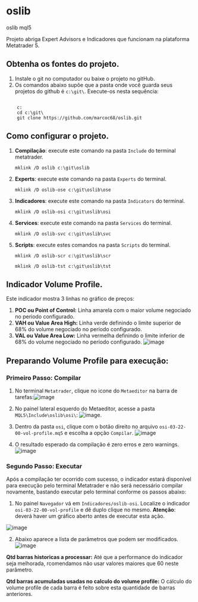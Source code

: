 # oslib
 oslib mql5
 
 Projeto abriga Expert Advisors e Indicadores que funcionam na plataforma Metatrader 5.


## Obtenha os fontes do projeto.
1. Instale o git no computador ou baixe o projeto no gitHub.
2. Os comandos abaixo supõe que a pasta onde você guarda seus projetos do github é `c:\git\`. Execute-os nesta sequência:
<pre><code>
    c:
    cd c:\git\
    git clone https://github.com/marcoc68/oslib.git
</code></pre>

## Como configurar o projeto.
1. **Compilação**: execute este comando na pasta `Include` do terminal metatrader.
   
    `mklink /D oslib c:\git\oslib`

2. **Experts**: execute este comando na pasta `Experts` do terminal.
   
   `mklink /D oslib-ose c:\git\oslib\ose`

3. **Indicadores**: execute este comando na pasta `Indicators` do terminal.
   
   `mklink /D oslib-osi c:\git\oslib\osi`

4. **Services**: execute este comando na pasta `Services` do terminal.
   
   `mklink /D oslib-svc c:\git\oslib\svc`

5. **Scripts**: execute estes comandos na pasta `Scripts` do terminal.
   
   `mklink /D oslib-scr c:\git\oslib\scr`
   
   `mklink /D oslib-tst c:\git\oslib\tst`

## Indicador Volume Profile.
Este indicador mostra 3 linhas no gráfico de preços:
1. **POC ou Point of Control:** Linha amarela com o maior volume negociado no periodo configurado. 
2. **VAH ou Value Area High:**  Linha verde definindo o limite superior de 68% do volume negociado no período configurado. 
3. **VAL ou Value Area Low:**   Linha vermelha definindo o limite inferior de 68% do volume negociado no período configurado. 
![image](https://user-images.githubusercontent.com/5843284/154157848-4298c217-b3a8-4717-9a7a-9e702c714f90.png)


## Preparando Volume Profile para execução:

### Primeiro Passo:  Compilar
1. No terminal `Metatrader`, clique no icone do `Metaeditor` na barra de tarefas:![image](https://user-images.githubusercontent.com/5843284/154847431-6bfd8cd1-0ca5-45a8-8305-17df764f3d9e.png)

2. No painel lateral esquerdo do Metaeditor, acesse a pasta `MQL5\Include\oslib\osi\`:
![image](https://user-images.githubusercontent.com/5843284/154162731-d53b6284-7f81-4e35-8db6-3945bc0b8008.png).
 
3. Dentro da pasta `osi`, clique com o botão direito no arquivo `osi-03-22-00-vol-profile.mq5` e escolha a opção `Compilar`.
![image](https://user-images.githubusercontent.com/5843284/154162012-84c92a95-2824-4c2e-aaf4-e70bfd063e71.png)

4. O resultado esperado da compilação é zero erros e zero warnings.
![image](https://user-images.githubusercontent.com/5843284/154847012-14ceba48-e802-4449-b85d-dc96400f0d03.png)

### Segundo Passo: Executar
Após a compilação ter ocorrido com sucesso, o indicador estará disponível para execução pelo terminal Metatrader e não será necessário compilar novamente, bastando executar pelo terminal conforme os passos abaixo:

1. No painel `Navegador` vá em `Indicadores/oslib-osi`. Localize o indicador `osi-03-22-00-vol-profile` e dê duplo clique no mesmo. **Atenção**: deverá haver um gráfico aberto antes de executar esta ação.

![image](https://user-images.githubusercontent.com/5843284/154868091-beae65c2-bc18-42fa-aca5-8eb39b01f497.png)


2. Abaixo aparece a lista de parâmetros que podem ser modificados.
![image](https://user-images.githubusercontent.com/5843284/154869292-0c10eb46-9021-46cf-b89f-ead30818ba33.png)

**Qtd barras historicas a processar:** Até que a performance do indicador seja melhorada, rcomendamos não usar valores maiores que 60 neste parâmetro.

**Qtd barras acumuladas usadas no calculo do volume profile:** O cálculo do volume profile de cada barra é feito sobre esta quantidade de barras anteriores.
